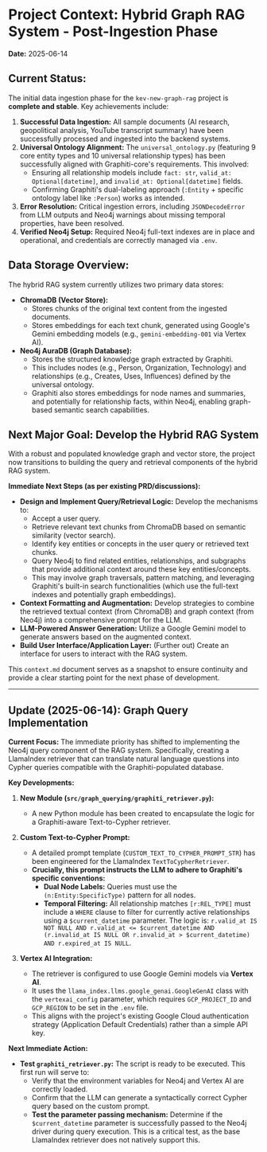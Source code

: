 # Project Context: Hybrid Graph RAG System - Post-Ingestion Phase

**Date:** 2025-06-14

## Current Status:

The initial data ingestion phase for the `kev-new-graph-rag` project is **complete and stable**. Key achievements include:

1.  **Successful Data Ingestion:** All sample documents (AI research, geopolitical analysis, YouTube transcript summary) have been successfully processed and ingested into the backend systems.
2.  **Universal Ontology Alignment:** The `universal_ontology.py` (featuring 9 core entity types and 10 universal relationship types) has been successfully aligned with Graphiti-core's requirements. This involved:
    *   Ensuring all relationship models include `fact: str`, `valid_at: Optional[datetime]`, and `invalid_at: Optional[datetime]` fields.
    *   Confirming Graphiti's dual-labeling approach (`:Entity` + specific ontology label like `:Person`) works as intended.
3.  **Error Resolution:** Critical ingestion errors, including `JSONDecodeError` from LLM outputs and Neo4j warnings about missing temporal properties, have been resolved.
4.  **Verified Neo4j Setup:** Required Neo4j full-text indexes are in place and operational, and credentials are correctly managed via `.env`.

## Data Storage Overview:

The hybrid RAG system currently utilizes two primary data stores:

*   **ChromaDB (Vector Store):**
    *   Stores chunks of the original text content from the ingested documents.
    *   Stores embeddings for each text chunk, generated using Google's Gemini embedding models (e.g., `gemini-embedding-001` via Vertex AI).
*   **Neo4j AuraDB (Graph Database):**
    *   Stores the structured knowledge graph extracted by Graphiti.
    *   This includes nodes (e.g., Person, Organization, Technology) and relationships (e.g., Creates, Uses, Influences) defined by the universal ontology.
    *   Graphiti also stores embeddings for node names and summaries, and potentially for relationship facts, within Neo4j, enabling graph-based semantic search capabilities.

## Next Major Goal: Develop the Hybrid RAG System

With a robust and populated knowledge graph and vector store, the project now transitions to building the query and retrieval components of the hybrid RAG system.

**Immediate Next Steps (as per existing PRD/discussions):**

*   **Design and Implement Query/Retrieval Logic:** Develop the mechanisms to:
    *   Accept a user query.
    *   Retrieve relevant text chunks from ChromaDB based on semantic similarity (vector search).
    *   Identify key entities or concepts in the user query or retrieved text chunks.
    *   Query Neo4j to find related entities, relationships, and subgraphs that provide additional context around these key entities/concepts.
    *   This may involve graph traversals, pattern matching, and leveraging Graphiti's built-in search functionalities (which use the full-text indexes and potentially graph embeddings).
*   **Context Formatting and Augmentation:** Develop strategies to combine the retrieved textual context (from ChromaDB) and graph context (from Neo4j) into a comprehensive prompt for the LLM.
*   **LLM-Powered Answer Generation:** Utilize a Google Gemini model to generate answers based on the augmented context.
*   **Build User Interface/Application Layer:** (Further out) Create an interface for users to interact with the RAG system.

This `context.md` document serves as a snapshot to ensure continuity and provide a clear starting point for the next phase of development.

---

## Update (2025-06-14): Graph Query Implementation

**Current Focus:** The immediate priority has shifted to implementing the Neo4j query component of the RAG system. Specifically, creating a LlamaIndex retriever that can translate natural language questions into Cypher queries compatible with the Graphiti-populated database.

**Key Developments:**

1.  **New Module (`src/graph_querying/graphiti_retriever.py`):**
    *   A new Python module has been created to encapsulate the logic for a Graphiti-aware Text-to-Cypher retriever.

2.  **Custom Text-to-Cypher Prompt:**
    *   A detailed prompt template (`CUSTOM_TEXT_TO_CYPHER_PROMPT_STR`) has been engineered for the LlamaIndex `TextToCypherRetriever`.
    *   **Crucially, this prompt instructs the LLM to adhere to Graphiti's specific conventions:**
        *   **Dual Node Labels:** Queries must use the `(n:Entity:SpecificType)` pattern for all nodes.
        *   **Temporal Filtering:** All relationship matches `[r:REL_TYPE]` must include a `WHERE` clause to filter for currently active relationships using a `$current_datetime` parameter. The logic is: `r.valid_at IS NOT NULL AND r.valid_at <= $current_datetime AND (r.invalid_at IS NULL OR r.invalid_at > $current_datetime) AND r.expired_at IS NULL`.

3.  **Vertex AI Integration:**
    *   The retriever is configured to use Google Gemini models via **Vertex AI**.
    *   It uses the `llama_index.llms.google_genai.GoogleGenAI` class with the `vertexai_config` parameter, which requires `GCP_PROJECT_ID` and `GCP_REGION` to be set in the `.env` file.
    *   This aligns with the project's existing Google Cloud authentication strategy (Application Default Credentials) rather than a simple API key.

**Next Immediate Action:**

*   **Test `graphiti_retriever.py`:** The script is ready to be executed. This first run will serve to:
    *   Verify that the environment variables for Neo4j and Vertex AI are correctly loaded.
    *   Confirm that the LLM can generate a syntactically correct Cypher query based on the custom prompt.
    *   **Test the parameter passing mechanism:** Determine if the `$current_datetime` parameter is successfully passed to the Neo4j driver during query execution. This is a critical test, as the base LlamaIndex retriever does not natively support this.
